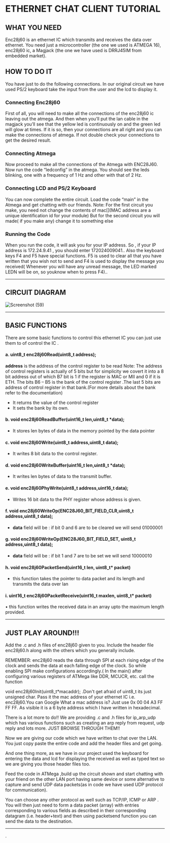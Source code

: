 # ETHERNET CHAT CLIENT TUTORIAL
## WHAT YOU NEED
Enc28j60 is an ethernet IC which transmits and receives the data
over ethernet. You need just a microcontroller (the one we used is
ATMEGA 16), enc28j60 ic, a Magjack (the one we have used is DRRJ45IM from embedded market). 

## HOW TO DO IT
You have just to do the following connections. In our original circuit
we have used PS/2 keyboard take the input from the user and the lcd
to display it. 
### Connecting Enc28j60
First of all, you will need to make all the connections of the enc28j60
ic leaving out the atmega. And then when you’ll put the lan cable in
the magjack you’ll see that the yellow led is continuously on and the
green led will glow at times. If it is so, then your connections are all
right and you can make the connections of atmega. If not double
check your connections to get the desired result.

### Connecting Atmega
Now proceed to make all the connections of the Atmega with
ENC28J60. Now run the code “ledconfig” in the atmega. You should
see the leds blinking, one with a frequency of 1 Hz and other with
that of 2 Hz.

### Connecting LCD and PS/2 Keyboard
You can now complete the entire circuit. Load the code “main” in the
Atmega and get chatting with our friends.
Note: For the first circuit you make, you need not change the
contents of mac[](MAC address are a unique identification id for
your module) But for the second circuit you will made( if you make
any) change it to something else

### Running the Code
When you run the code, it will ask you for your IP address. So , if your
IP address is 172.24.9.41 , you should enter 172024009041..
Also the keyboard keys F4 and F5 have special functions. F5 is used
to clear all that you have written that you wish not to send and F4 is
used to display the message you received( Whenever you will have
any unread message, the LED marked LEDN will be on, so youknow
when to press F4)..
___

## CIRCUIT DIAGRAM
![Screenshot (59)](https://user-images.githubusercontent.com/64007722/79829503-de043a80-83c0-11ea-8b0e-f6ed82db59b0.png)
___

## BASIC FUNCTIONS
There are some basic functions to control this ethernet IC you can
just use them to of control the IC .

#### a. uint8_t enc28j60Read(uint8_t address);
__address__ is the address of the control register to be read
Note: The address of control registers is actually of 5 bits but
for simplicity we covert it into a 8 bit address out of which B7 bit is
1 if the register is MAC or MII and 0 if it is ETH. The
bits B6 – B5 is the bank of the control register .The last 5 bits are
address of control register in that bank.(For more details about
the bank refer to the documentation)
- It returns the value of the control register
- It sets the bank by its own.

#### b. void enc28j60ReadBuffer(uint16_t len,uint8_t *data);
- It stores len bytes of data in the memory pointed by the data
pointer

#### c. void enc28j60Write(uint8_t address,uint8_t data);
- It writes 8 bit data to the control register.

#### d. void enc28j60WriteBuffer(uint16_t len,uint8_t *data);
- It writes len bytes of data to the transmit buffer.
#### e. void enc28j60PhyWrite(uint8_t address,uint16_t data);
- Writes 16 bit data to the PHY register whose address is
given.
#### f. void enc28j60WriteOp(ENC28J60_BIT_FIELD_CLR,uint8_t address,uint8_t data);
- __data__ field will be : if bit 0 and 6 are to be cleared we will
send 01000001

#### g. void enc28j60WriteOp(ENC28J60_BIT_FIELD_SET, uint8_t address,uint8_t data);
- __data__ field will be : if bit 1 and 7 are to be set we will send
10000010
#### h. void enc28j60PacketSend(uint16_t len, uint8_t* packet)
- this function takes the pointer to data packet and its length
and transmits the data over lan
 #### i. uint16_t enc28j60PacketReceive(uint16_t maxlen, uint8_t* packet)

• this function writes the received data in an array upto the
maximum length provided.
___

## JUST PLAY AROUND!!!
Add the .c and .h files of enc28j60 given to you. Include the header
file enc28j60.h along with the others which you generally include.

REMEMBER: enc28j60 reads the data through SPI at each rising
edge of the clock and sends the data at each falling edge of the clock.
So while enabling SPI make configurations accordingly.(
In the main() after configuring various registers of ATMega like DDR,
MCUCR, etc. call the function

void enc28j60Init(uint8_t*macaddr); .Don't get afraid of uint8_t its
just unsigned char. Pass it the mac address of your ethernet IC i.e.
enc28j60.You can Google What a mac address is? Just use 0x 00 04
A3 FF FF FF. As visible it is a 6 byte address which I have written in
hexadecimal.

There is a lot more to do!! We are providing .c and .h files for
ip_arp_udp which has various functions such as creating an arp reply
from request, udp reply and lots more.
 JUST BROWSE THROUGH THEM!!
 
Now we are giving our code which we have written to chat over the
LAN. You just copy paste the entire code and add the header files
and get going.

And one thing more, as we have in our project used the keyboard for
entering the data and lcd for displaying the received as well as typed
text so we are giving you those header files too.

Feed the code in ATMega ,build up the circuit shown and start
chatting with your friend on the other LAN port having same device
or some alternative to capture and send UDP data packets(as in code
we have used UDP protocol for communication). 

 You can choose any other protocol as well such as TCP/IP, ICMP or
ARP . You will then just need to form a data packet (array) with
entries corresponding to various fields as described in their
corresponding datagram (i.e. header+text) and then using
packetsend function you can send the data to the destination.

___
.
